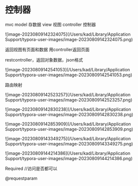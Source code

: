 # 控制器

mvc model 存数据 view    视图 controller 控制器

![image-20230809142324075](/Users/kad/Library/Application Support/typora-user-images/image-20230809142324075.png)

返回视图有页面和数据 用controller返回页面

restcontroller，返回对象数据，json格式

![image-20230809142541053](/Users/kad/Library/Application Support/typora-user-images/image-20230809142541053.png)

路由映射

![image-20230809142523257](/Users/kad/Library/Application Support/typora-user-images/image-20230809142523257.png)

![image-20230809142830238](/Users/kad/Library/Application Support/typora-user-images/image-20230809142830238.png)

![image-20230809142853909](/Users/kad/Library/Application Support/typora-user-images/image-20230809142853909.png)

![image-20230809143349275](/Users/kad/Library/Application Support/typora-user-images/image-20230809143349275.png)

![image-20230809144214386](/Users/kad/Library/Application Support/typora-user-images/image-20230809144214386.png)

Required //访问是否都可以

@requestparam